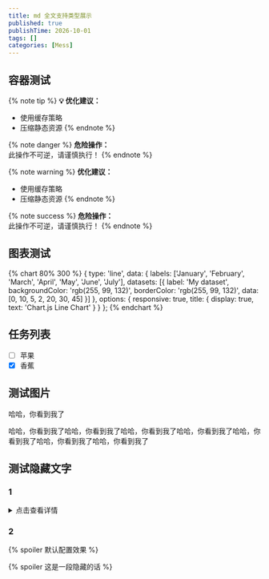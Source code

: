 ```yaml
---
title: md 全文支持类型展示
published: true
publishTime: 2026-10-01
tags: []
categories: [Mess]
---
```


## 容器测试

{% note tip %}
**💡 优化建议：**

- 使用缓存策略
- 压缩静态资源
  {% endnote %}

{% note danger %}
**危险操作：**  
此操作不可逆，请谨慎执行！
{% endnote %}

{% note warning %}
**优化建议：**

- 使用缓存策略
- 压缩静态资源
  {% endnote %}

{% note success %}
**危险操作：**  
此操作不可逆，请谨慎执行！
{% endnote %}

## 图表测试

{% chart 80% 300 %}
{
type: 'line',
data: {
labels: ['January', 'February', 'March', 'April', 'May', 'June', 'July'],
datasets: [{
label: 'My dataset',
backgroundColor: 'rgb(255, 99, 132)',
borderColor: 'rgb(255, 99, 132)',
data: [0, 10, 5, 2, 20, 30, 45]
}]
},
options: {
responsive: true,
title: {
display: true,
text: 'Chart.js Line Chart'
}
}
};
{% endchart %}

## 任务列表

- [ ] 苹果
- [x] 香蕉

## 测试图片

哈哈，你看到我了

哈哈，你看到我了哈哈，你看到我了哈哈，你看到我了哈哈，你看到我了哈哈，你看到我了哈哈，你看到我了哈哈，你看到我了

## 测试隐藏文字

### 1

<details>
<summary>点击查看详情</summary>
<p>
测试隐藏文字
</p>
</details>

### 2

{% spoiler 默认配置效果 %}

{% spoiler 这是一段隐藏的话 %}
